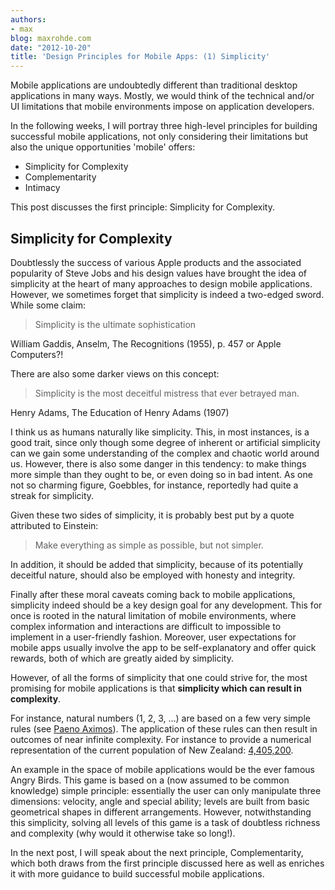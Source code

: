 ```yaml
---
authors:
- max
blog: maxrohde.com
date: "2012-10-20"
title: 'Design Principles for Mobile Apps: (1) Simplicity'
---
```


Mobile applications are undoubtedly different than traditional desktop applications in many ways. Mostly, we would think of the technical and/or UI limitations that mobile environments impose on application developers.

In the following weeks, I will portray three high-level principles for building successful mobile applications, not only considering their limitations but also the unique opportunities 'mobile' offers:

- Simplicity for Complexity
- Complementarity
- Intimacy

This post discusses the first principle: Simplicity for Complexity.

## Simplicity for Complexity

Doubtlessly the success of various Apple products and the associated popularity of Steve Jobs and his design values have brought the idea of simplicity at the heart of many approaches to design mobile applications. However, we sometimes forget that simplicity is indeed a two-edged sword. While some claim:

> Simplicity is the ultimate sophistication

William Gaddis, Anselm, The Recognitions (1955), p. 457 or Apple Computers?!

There are also some darker views on this concept:

> Simplicity is the most deceitful mistress that ever betrayed man.

Henry Adams, The Education of Henry Adams (1907)

I think us as humans naturally like simplicity. This, in most instances, is a good trait, since only though some degree of inherent or artificial simplicity can we gain some understanding of the complex and chaotic world around us. However, there is also some danger in this tendency: to make things more simple than they ought to be, or even doing so in bad intent. As one not so charming figure, Goebbles, for instance, reportedly had quite a streak for simplicity.

Given these two sides of simplicity, it is probably best put by a quote attributed to Einstein:

> Make everything as simple as possible, but not simpler.

In addition, it should be added that simplicity, because of its potentially deceitful nature, should also be employed with honesty and integrity.

Finally after these moral caveats coming back to mobile applications, simplicity indeed should be a key design goal for any development. This for once is rooted in the natural limitation of mobile environments, where complex information and interactions are difficult to impossible to implement in a user-friendly fashion. Moreover, user expectations for mobile apps usually involve the app to be self-explanatory and offer quick rewards, both of which are greatly aided by simplicity.

However, of all the forms of simplicity that one could strive for, the most promising for mobile applications is that **simplicity which can result in complexity**.

For instance, natural numbers (1, 2, 3, …) are based on a few very simple rules (see [Paeno Aximos](http://en.wikipedia.org/wiki/Peano_axioms)). The application of these rules can then result in outcomes of near infinite complexity. For instance to provide a numerical representation of the current population of New Zealand: [4,405,200](https://www.google.com/search?q=New+Zealand+population).

An example in the space of mobile applications would be the ever famous Angry Birds. This game is based on a (now assumed to be common knowledge) simple principle: essentially the user can only manipulate three dimensions: velocity, angle and special ability; levels are built from basic geometrical shapes in different arrangements. However, notwithstanding this simplicity, solving all levels of this game is a task of doubtless richness and complexity (why would it otherwise take so long!).

In the next post, I will speak about the next principle, Complementarity, which both draws from the first principle discussed here as well as enriches it with more guidance to build successful mobile applications.

